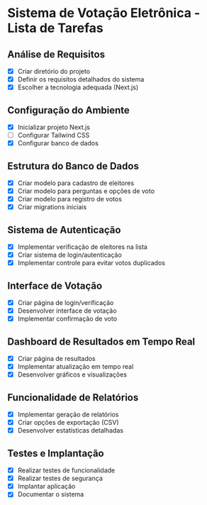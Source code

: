 # Sistema de Votação Eletrônica - Lista de Tarefas

## Análise de Requisitos
- [x] Criar diretório do projeto
- [x] Definir os requisitos detalhados do sistema
- [x] Escolher a tecnologia adequada (Next.js)

## Configuração do Ambiente
- [x] Inicializar projeto Next.js
- [ ] Configurar Tailwind CSS
- [x] Configurar banco de dados

## Estrutura do Banco de Dados
- [x] Criar modelo para cadastro de eleitores
- [x] Criar modelo para perguntas e opções de voto
- [x] Criar modelo para registro de votos
- [x] Criar migrations iniciais

## Sistema de Autenticação
- [x] Implementar verificação de eleitores na lista
- [x] Criar sistema de login/autenticação
- [x] Implementar controle para evitar votos duplicados

## Interface de Votação
- [x] Criar página de login/verificação
- [x] Desenvolver interface de votação
- [x] Implementar confirmação de voto

## Dashboard de Resultados em Tempo Real
- [x] Criar página de resultados
- [x] Implementar atualização em tempo real
- [x] Desenvolver gráficos e visualizações

## Funcionalidade de Relatórios
- [x] Implementar geração de relatórios
- [x] Criar opções de exportação (CSV)
- [x] Desenvolver estatísticas detalhadas

## Testes e Implantação
- [x] Realizar testes de funcionalidade
- [x] Realizar testes de segurança
- [x] Implantar aplicação
- [x] Documentar o sistema

